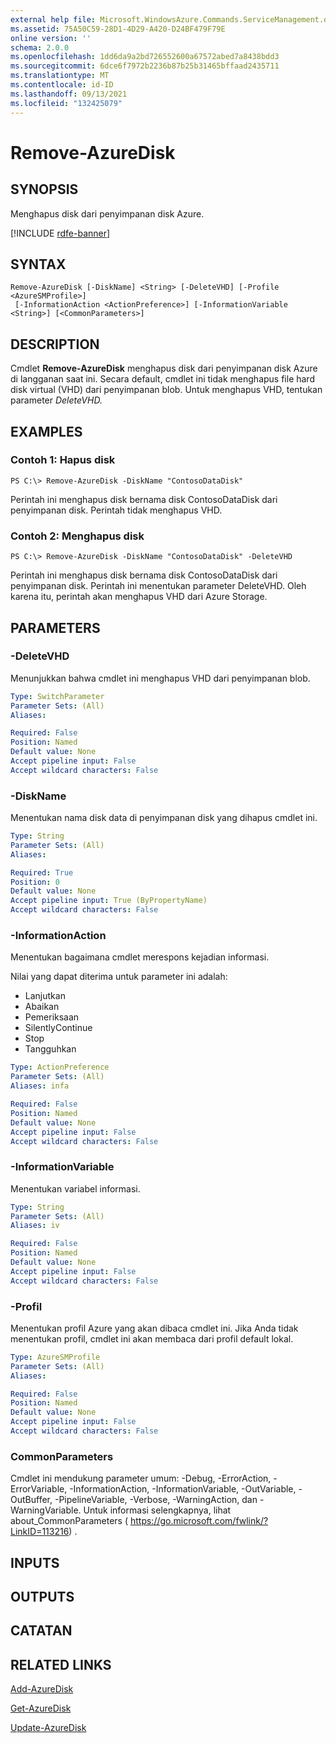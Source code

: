 ```yaml
---
external help file: Microsoft.WindowsAzure.Commands.ServiceManagement.dll-Help.xml
ms.assetid: 75A50C59-28D1-4D29-A420-D24BF479F79E
online version: ''
schema: 2.0.0
ms.openlocfilehash: 1dd6da9a2bd726552600a67572abed7a8438bdd3
ms.sourcegitcommit: 6dce6f7972b2236b87b25b31465bffaad2435711
ms.translationtype: MT
ms.contentlocale: id-ID
ms.lasthandoff: 09/13/2021
ms.locfileid: "132425079"
---
```

# Remove-AzureDisk

## SYNOPSIS
Menghapus disk dari penyimpanan disk Azure.

[!INCLUDE [rdfe-banner](../../includes/rdfe-banner.md)]

## SYNTAX

```
Remove-AzureDisk [-DiskName] <String> [-DeleteVHD] [-Profile <AzureSMProfile>]
 [-InformationAction <ActionPreference>] [-InformationVariable <String>] [<CommonParameters>]
```

## DESCRIPTION
Cmdlet **Remove-AzureDisk** menghapus disk dari penyimpanan disk Azure di langganan saat ini.
Secara default, cmdlet ini tidak menghapus file hard disk virtual (VHD) dari penyimpanan blob.
Untuk menghapus VHD, tentukan parameter *DeleteVHD.*

## EXAMPLES

### Contoh 1: Hapus disk
```
PS C:\> Remove-AzureDisk -DiskName "ContosoDataDisk"
```

Perintah ini menghapus disk bernama disk ContosoDataDisk dari penyimpanan disk.
Perintah tidak menghapus VHD.

### Contoh 2: Menghapus disk
```
PS C:\> Remove-AzureDisk -DiskName "ContosoDataDisk" -DeleteVHD
```

Perintah ini menghapus disk bernama disk ContosoDataDisk dari penyimpanan disk.
Perintah ini menentukan parameter DeleteVHD.
Oleh karena itu, perintah akan menghapus VHD dari Azure Storage.

## PARAMETERS

### -DeleteVHD
Menunjukkan bahwa cmdlet ini menghapus VHD dari penyimpanan blob.

```yaml
Type: SwitchParameter
Parameter Sets: (All)
Aliases: 

Required: False
Position: Named
Default value: None
Accept pipeline input: False
Accept wildcard characters: False
```

### -DiskName
Menentukan nama disk data di penyimpanan disk yang dihapus cmdlet ini.

```yaml
Type: String
Parameter Sets: (All)
Aliases: 

Required: True
Position: 0
Default value: None
Accept pipeline input: True (ByPropertyName)
Accept wildcard characters: False
```

### -InformationAction
Menentukan bagaimana cmdlet merespons kejadian informasi.

Nilai yang dapat diterima untuk parameter ini adalah:

- Lanjutkan
- Abaikan
- Pemeriksaan
- SilentlyContinue
- Stop
- Tangguhkan

```yaml
Type: ActionPreference
Parameter Sets: (All)
Aliases: infa

Required: False
Position: Named
Default value: None
Accept pipeline input: False
Accept wildcard characters: False
```

### -InformationVariable
Menentukan variabel informasi.

```yaml
Type: String
Parameter Sets: (All)
Aliases: iv

Required: False
Position: Named
Default value: None
Accept pipeline input: False
Accept wildcard characters: False
```

### -Profil
Menentukan profil Azure yang akan dibaca cmdlet ini.
Jika Anda tidak menentukan profil, cmdlet ini akan membaca dari profil default lokal.

```yaml
Type: AzureSMProfile
Parameter Sets: (All)
Aliases: 

Required: False
Position: Named
Default value: None
Accept pipeline input: False
Accept wildcard characters: False
```

### CommonParameters
Cmdlet ini mendukung parameter umum: -Debug, -ErrorAction, -ErrorVariable, -InformationAction, -InformationVariable, -OutVariable, -OutBuffer, -PipelineVariable, -Verbose, -WarningAction, dan -WarningVariable. Untuk informasi selengkapnya, lihat about_CommonParameters ( https://go.microsoft.com/fwlink/?LinkID=113216) .

## INPUTS

## OUTPUTS

## CATATAN

## RELATED LINKS

[Add-AzureDisk](./Add-AzureDisk.md)

[Get-AzureDisk](./Get-AzureDisk.md)

[Update-AzureDisk](./Update-AzureDisk.md)



